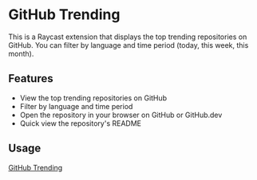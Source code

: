 # GitHub Trending

This is a Raycast extension that displays the top trending repositories on GitHub. You can filter by language and time period (today, this week, this month).

## Features

- View the top trending repositories on GitHub
- Filter by language and time period
- Open the repository in your browser on GitHub or GitHub.dev
- Quick view the repository's README


## Usage

[GitHub Trending](https://user-images.githubusercontent.com/4416419/221431789-615d9e1e-cc5b-4c60-b9f9-9dcb99799fb5.mp4)
